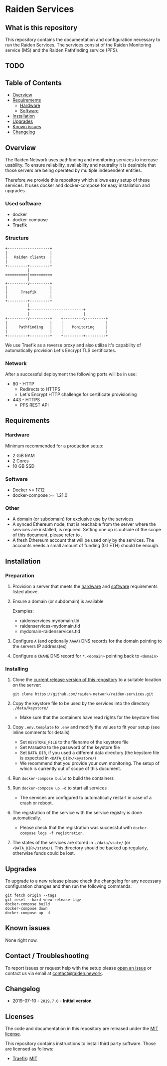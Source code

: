 # Raiden Services

## What is this repository

This repository contains the documentation and configuration necessary to run the Raiden Services. The services consist of the Raiden Monitoring service (MS) and the Raiden Pathfinding service (PFS).

## TODO
<!-- **Current release:** [2018.12.0](https://github.com/raiden-network/raiden-transport/tree/2018.12.0) -->

## Table of Contents

- [Overview](#overview)
- [Requirements](#requirements)
  - [Hardware](#hardware)
  - [Software](#software)
- [Installation](#installation)
- [Upgrades](#upgrades)
- [Known issues](#known-issues)
- [Changelog](#changelog)

## Overview

The Raiden Network uses pathfinding and monitoring services to increase usability.
To ensure reliability, availability and neutrality it is desirable that those servers are
being operated by multiple independent entities.

Therefore we provide this repository which allows easy setup of these services.
It uses docker and docker-compose for easy installation and upgrades.

### Used software

- docker
- docker-compose
- Traefik

### Structure


```
+-------------------+
|                   |
|   Raiden clients  |
|                   |
+---------+---------+
          |
==========|==========
          |
+---------v---------+
|                   |
|      Traefik      |
|                   |
+---------+---------+
          |
          +------------------------+
          |                        |
+---------v---------+    +---------v---------+
|                   |    |                   |
|     Pathfinding   |    |    Monitoring     |
|                   |    |                   |
+---------+---------+    +---------+---------+
```


We use Traefik as a reverse proxy and also utilize it's capability of automatically provision
Let's Encrypt TLS certificates.

### Network

After a successful deployment the following ports will be in use:

- 80 - HTTP
  - Redirects to HTTPS
  - Let's Encrypt HTTP challenge for certificate provisioning
- 443 - HTTPS
  - PFS REST API


## Requirements

### Hardware

Minimum recommended for a production setup:

- 2 GiB RAM
- 2 Cores
- 10 GB SSD

### Software

- Docker >= 17.12
- docker-compose >= 1.21.0

### Other

- A domain (or subdomain) for exclusive use by the services
- A synced Ethereum node, that is reachable from the server where the services are installed,
is required. Setting one up is outside of the scope of this document, please refer to
 <some link to eth node setup instructions>.
- A fresh Ethereum account that will be used only by the services. The accounts needs a small
amount of funding (0.1 ETH) should be enough.

## Installation

### Preparation

1. Provision a server that meets the [hardware](#hardware) and [software](#software) requirements listed above.
1. Ensure a domain (or subdomain) is available

    Examples:
    - raidenservices.mydomain.tld
    - raidenservices-mydomain.tld
    - mydomain-raidenservices.tld

1. Configure `A` (and optionally `AAAA`) DNS records for the domain pointing to the servers IP address(es)
1. Configure a `CNAME` DNS record for `*.<domain>` pointing back to `<domain>`


### Installing

1. Clone the [current release version of this repository](https://github.com/raiden-network/raiden-services)
   to a suitable location on the server:

   ```shell
   git clone https://github.com/raiden-network/raiden-services.git
   ```
1. Copy the keystore file to be used by the services into the directory `./data/keystore/`
    - Make sure that the containers have read rights for the keystore files
1. Copy `.env.template` to `.env` and modify the values to fit your setup (see inline comments for details)
    - Set `KEYSTORE_FILE` to the filename of the keystore file
    - Set `PASSWORD` to the password of the keystore file
    - Set `DATA_DIR`, if you used a different data directory (the keystore file is expected in `<DATA_DIR>/keystore/`)
    - We recommend that you provide your own monitoring. The setup of which is currently out of scope of this document.
1. Run `docker-compose build` to build the containers
1. Run `docker-compose up -d` to start all services
    - The services are configured to automatically restart in case of a crash or reboot.
1. The registration of the service with the service registry is done automatically.
    - Please check that the registration was successful with `docker-compose logs -f registration`.
1. The states of the services are stored in `./data/state/` (or `<DATA_DIR>/state/`). This directory should be backed up regularly, otherwise funds could be lost.


## Upgrades

To upgrade to a new release please check the [changelog](#changelog) for any necessary
configuration changes and then run the following commands:

```shell
git fetch origin --tags
git reset --hard <new-release-tag>
docker-compose build
docker-compose down
docker-compose up -d
```


## Known issues

None right now.


## Contact / Troubleshooting

To report issues or request help with the setup please [open an issue](https://github.com/raiden-network/raiden-services/issues/new)
or contact us via email at contact@raiden.nework.


## Changelog

- 2019-07-10 - `2019.7.0` - **Initial version**


## Licenses

The code and documentation in this repository are released under the [MIT license](LICENSE).

This repository contains instructions to install third party software. Those are licensed as follows:

- [Traefik](https://github.com/containous/traefik): [MIT](https://github.com/containous/traefik/blob/6a55772cda1684546a6a5456b6847e0f9b3df44d/LICENSE.md)
